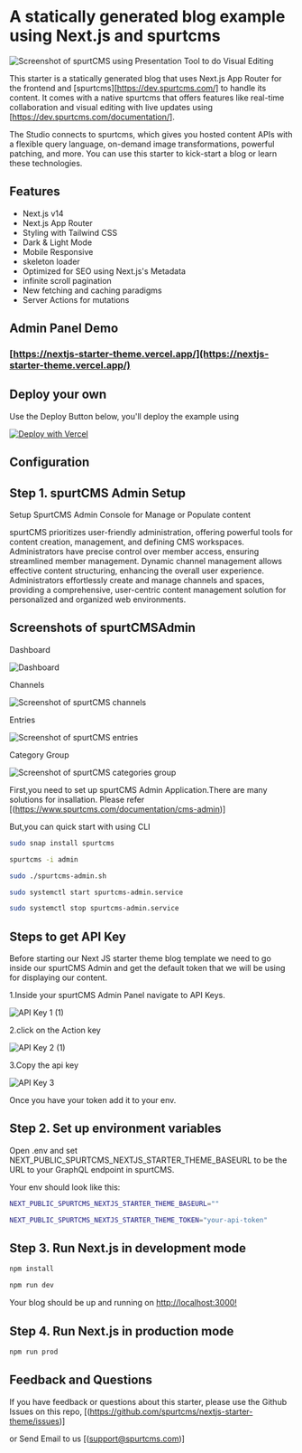 # A statically generated blog example using Next.js and spurtcms

![Screenshot of spurtCMS using Presentation Tool to do Visual Editing](	https://dev.spurtcms.com/public/img/Blog2.jpg)

This starter is a statically generated blog that uses Next.js App Router for the frontend and [spurtcms][https://dev.spurtcms.com/] to handle its content. It comes with a native spurtcms that offers features like real-time collaboration and visual editing with live updates using [https://dev.spurtcms.com/documentation/].

The Studio connects to spurtcms, which gives you hosted content APIs with a flexible query language, on-demand image transformations, powerful patching, and more. You can use this starter to kick-start a blog or learn these technologies.

## Features

- Next.js v14
- Next.js App Router
- Styling with Tailwind CSS
- Dark & Light Mode
- Mobile Responsive
- skeleton loader 
- Optimized for SEO using Next.js's Metadata
- infinite scroll pagination
- New fetching and caching paradigms
- Server Actions for mutations



## Admin Panel Demo

### [https://nextjs-starter-theme.vercel.app/](https://nextjs-starter-theme.vercel.app/)




## Deploy your own

Use the Deploy Button below, you'll deploy the example using 

[![Deploy with Vercel](https://vercel.com/button)](https://vercel.com/new/clone?repository-url=https%3A%2F%2Fgithub.com%2Fspurtcms%2Fnextjs-starter-theme)

## Configuration


## Step 1. spurtCMS Admin Setup

Setup SpurtCMS Admin Console for Manage or Populate content

spurtCMS prioritizes user-friendly administration, offering powerful tools for content creation, management, and defining CMS workspaces. Administrators have precise control over member access, ensuring streamlined member management. Dynamic channel management allows effective content structuring, enhancing the overall user experience. Administrators effortlessly create and manage channels and spaces, providing a comprehensive, user-centric content management solution for personalized and organized web
environments.

## Screenshots of spurtCMSAdmin
Dashboard

![Dashboard](https://dev.spurtcms.com/public/img/dashboard.jpg)


Channels

![Screenshot of spurtCMS channels](	https://dev.spurtcms.com/public/img/channellistpage.png)

Entries

![Screenshot of spurtCMS entries](	https://dev.spurtcms.com/public/img/entrieslistpage.png)


Category Group

![Screenshot of spurtCMS categories group](	https://dev.spurtcms.com/public/img/categorygrouppage.png)



First,you need to set up spurtCMS Admin Application.There are many solutions for insallation.
Please refer [(https://www.spurtcms.com/documentation/cms-admin)] 

But,you can quick start with using CLI

```bash
sudo snap install spurtcms
```
```bash
spurtcms -i admin
```
```bash
sudo ./spurtcms-admin.sh
```
```bash
sudo systemctl start spurtcms-admin.service
```
```bash
sudo systemctl stop spurtcms-admin.service
```
## Steps to get API Key
 
 Before starting our Next JS starter theme blog template we need to go inside our spurtCMS Admin and get the default token that we will be using for displaying our content.

1.Inside your spurtCMS Admin Panel navigate to API Keys.

![API Key 1 (1)](https://github.com/user-attachments/assets/b3806e8f-1dcd-4f75-88fe-8366b3036d47)



2.click on the Action key

![API Key 2 (1)](https://github.com/user-attachments/assets/7976ebe4-40f9-4c65-b99b-195e73ca2f9a)

3.Copy the api key

![API Key 3](https://github.com/user-attachments/assets/a3d34ac1-7243-4931-8a09-6c40c2d005b4)

Once you have your token add it to your env.

## Step 2. Set up environment variables
Open .env and set  NEXT_PUBLIC_SPURTCMS_NEXTJS_STARTER_THEME_BASEURL  to  be the URL to your GraphQL endpoint in spurtCMS. 

Your env should look like this:

```bash
NEXT_PUBLIC_SPURTCMS_NEXTJS_STARTER_THEME_BASEURL=""
```
```bash
NEXT_PUBLIC_SPURTCMS_NEXTJS_STARTER_THEME_TOKEN="your-api-token"
```
## Step 3. Run Next.js in development mode
```bash
npm install 
```
```bash
npm run dev
```
Your blog should be up and running on [http://localhost:3000!](http://localhost:3000!)


## Step 4. Run Next.js in production mode
```bash
npm run prod
```


## Feedback and Questions
If you have feedback or questions about this starter, please use the Github Issues on this repo, [(https://github.com/spurtcms/nextjs-starter-theme/issues)]

or Send Email to us [(support@spurtcms.com)]

